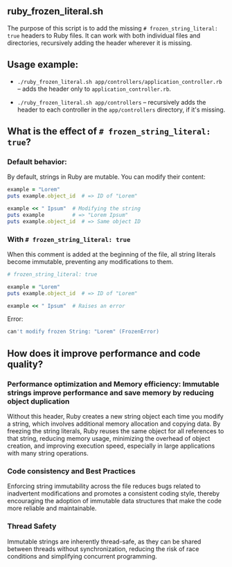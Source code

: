 ## ruby_frozen_literal.sh
The purpose of this script is to add the missing `# frozen_string_literal: true` headers to Ruby files. It can work with both individual files and directories, recursively adding the header wherever it is missing.

## Usage example:

- `./ruby_frozen_literal.sh app/controllers/application_controller.rb` – adds the header only to `application_controller.rb`.

- `./ruby_frozen_literal.sh app/controllers` – recursively adds the header to each controller in the `app/controllers` directory, if it's missing.

## What is the effect of `# frozen_string_literal: true`?

### Default behavior:

By default, strings in Ruby are mutable. You can modify their content:

```ruby
example = "Lorem"
puts example.object_id  # => ID of "Lorem"

example << " Ipsum"  # Modifying the string
puts example         # => "Lorem Ipsum"
puts example.object_id  # => Same object ID
```

### With `# frozen_string_literal: true`
When this comment is added at the beginning of the file, all string literals become immutable, preventing any modifications to them.
```ruby
# frozen_string_literal: true

example = "Lorem"
puts example.object_id  # => ID of "Lorem"

example << " Ipsum"  # Raises an error
```

Error:
```ruby
can't modify frozen String: "Lorem" (FrozenError)
```

## How does it improve performance and code quality?

### Performance optimization and Memory efficiency: Immutable strings improve performance and save memory by reducing object duplication
Without this header, Ruby creates a new string object each time you modify a string, which involves additional memory allocation and copying data. By freezing the string literals, Ruby reuses the same object for all references to that string, reducing memory usage, minimizing the overhead of object creation, and improving execution speed, especially in large applications with many string operations.

### Code consistency and Best Practices
Enforcing string immutability across the file reduces bugs related to inadvertent modifications and promotes a consistent coding style, thereby encouraging the adoption of immutable data structures that make the code more reliable and maintainable.

### Thread Safety
Immutable strings are inherently thread-safe, as they can be shared between threads without synchronization, reducing the risk of race conditions and simplifying concurrent programming.